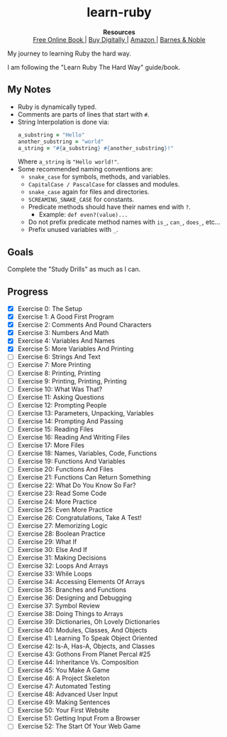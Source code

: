 <h1 align='center'>
    learn-ruby
</h1>
<p align='center'>
    <b>
        Resources
    </b>
    <br>
    <a href="https://learnrubythehardway.org/book/">
        Free Online Book
    </a>
     | 
    <a href="https://shop.learncodethehardway.org/access/buy/5/">
        Buy Digitally
    </a>
     | 
    <a href="https://www.amazon.com/gp/product/032188499X">
        Amazon
    </a>
     | 
    <a href="https://www.barnesandnoble.com/w/learn-ruby-the-hard-way-zed-a-shaw/1124377300">
        Barnes & Noble
    </a>
</p>

My journey to learning Ruby the hard way.

I am following the "Learn Ruby The Hard Way" guide/book.

## My Notes
 - Ruby is dynamically typed.
 - Comments are parts of lines that start with `#`.
 - String Interpolation is done via:
    ```ruby
    a_substring = "Hello"
    another_substring = "world"
    a_string = "#{a_substring} #{another_substring}!"
    ```
    Where `a_string` is `"Hello world!"`.
 - Some recommended naming conventions are:
    - `snake_case` for symbols, methods, and variables.
    - `CapitalCase / PascalCase` for classes and modules.
    - `snake_case` again for files and directories.
    - `SCREAMING_SNAKE_CASE` for constants.
    - Predicate methods should have their names end with `?`.
        - Example: `def even?(value)...`
    - Do not prefix predicate method names with `is_`, `can_`, `does_`, etc...
    - Prefix unused variables with `_`.

## Goals
Complete the "Study Drills" as much as I can.

## Progress
 - [x] Exercise 0: The Setup
 - [x] Exercise 1: A Good First Program
 - [x] Exercise 2: Comments And Pound Characters
 - [x] Exercise 3: Numbers And Math
 - [x] Exercise 4: Variables And Names
 - [x] Exercise 5: More Variables And Printing
 - [ ] Exercise 6: Strings And Text
 - [ ] Exercise 7: More Printing
 - [ ] Exercise 8: Printing, Printing
 - [ ] Exercise 9: Printing, Printing, Printing
 - [ ] Exercise 10: What Was That?
 - [ ] Exercise 11: Asking Questions
 - [ ] Exercise 12: Prompting People
 - [ ] Exercise 13: Parameters, Unpacking, Variables
 - [ ] Exercise 14: Prompting And Passing
 - [ ] Exercise 15: Reading Files
 - [ ] Exercise 16: Reading And Writing Files
 - [ ] Exercise 17: More Files
 - [ ] Exercise 18: Names, Variables, Code, Functions
 - [ ] Exercise 19: Functions And Variables
 - [ ] Exercise 20: Functions And Files
 - [ ] Exercise 21: Functions Can Return Something
 - [ ] Exercise 22: What Do You Know So Far?
 - [ ] Exercise 23: Read Some Code
 - [ ] Exercise 24: More Practice
 - [ ] Exercise 25: Even More Practice
 - [ ] Exercise 26: Congratulations, Take A Test!
 - [ ] Exercise 27: Memorizing Logic
 - [ ] Exercise 28: Boolean Practice
 - [ ] Exercise 29: What If
 - [ ] Exercise 30: Else And If
 - [ ] Exercise 31: Making Decisions
 - [ ] Exercise 32: Loops And Arrays
 - [ ] Exercise 33: While Loops
 - [ ] Exercise 34: Accessing Elements Of Arrays
 - [ ] Exercise 35: Branches and Functions
 - [ ] Exercise 36: Designing and Debugging
 - [ ] Exercise 37: Symbol Review
 - [ ] Exercise 38: Doing Things to Arrays
 - [ ] Exercise 39: Dictionaries, Oh Lovely Dictionaries
 - [ ] Exercise 40: Modules, Classes, And Objects
 - [ ] Exercise 41: Learning To Speak Object Oriented
 - [ ] Exercise 42: Is-A, Has-A, Objects, and Classes
 - [ ] Exercise 43: Gothons From Planet Percal #25
 - [ ] Exercise 44: Inheritance Vs. Composition
 - [ ] Exercise 45: You Make A Game
 - [ ] Exercise 46: A Project Skeleton
 - [ ] Exercise 47: Automated Testing
 - [ ] Exercise 48: Advanced User Input
 - [ ] Exercise 49: Making Sentences
 - [ ] Exercise 50: Your First Website
 - [ ] Exercise 51: Getting Input From a Browser
 - [ ] Exercise 52: The Start Of Your Web Game